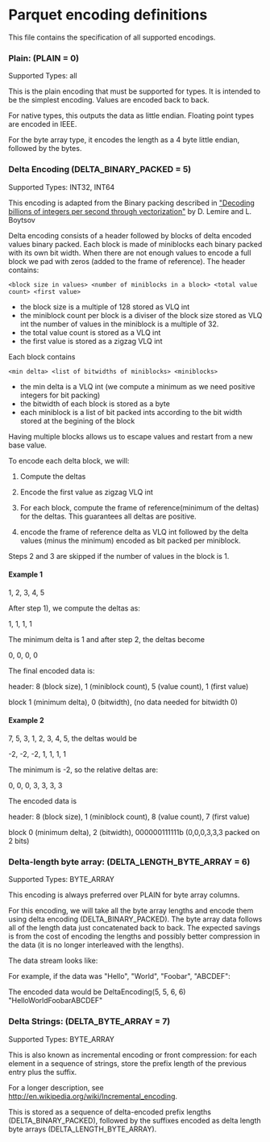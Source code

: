 Parquet encoding definitions
====

This file contains the specification of all supported encodings.

### Plain: (PLAIN = 0)

Supported Types: all

This is the plain encoding that must be supported for types.  It is
intended to be the simplest encoding.  Values are encoded back to back. 

For native types, this outputs the data as little endian. Floating
    point types are encoded in IEEE.  

For the byte array type, it encodes the length as a 4 byte little
endian, followed by the bytes.

### Delta Encoding (DELTA_BINARY_PACKED = 5)
Supported Types: INT32, INT64

This encoding is adapted from the Binary packing described in ["Decoding billions of integers per second through vectorization"](http://arxiv.org/pdf/1209.2137v5.pdf) by D. Lemire and L. Boytsov

Delta encoding consists of a header followed by blocks of delta encoded values binary packed. Each block is made of miniblocks each binary packed with its own bit width. When there are not enough values to encode a full block we pad with zeros (added to the frame of reference).
The header contains:
```
<block size in values> <number of miniblocks in a block> <total value count> <first value>
```
 * the block size is a multiple of 128 stored as VLQ int
 * the miniblock count per block is a diviser of the block size stored as VLQ int the number of values in the miniblock is a multiple of 32.
 * the total value count is stored as a VLQ int
 * the first value is stored as a zigzag VLQ int

Each block contains 
```
<min delta> <list of bitwidths of miniblocks> <miniblocks>
```
 * the min delta is a VLQ int (we compute a minimum as we need positive integers for bit packing)
 * the bitwidth of each block is stored as a byte
 * each miniblock is a list of bit packed ints according to the bit width stored at the begining of the block

Having multiple blocks allows us to escape values and restart from a new base value.

To encode each delta block, we will:

1. Compute the deltas

2. Encode the first value as zigzag VLQ int

3. For each block, compute the frame of reference(minimum of the deltas) for the deltas. This guarantees
all deltas are positive.

4. encode the frame of reference delta as VLQ int followed by the delta values (minus the minimum) encoded as bit packed per miniblock.

Steps 2 and 3 are skipped if the number of values in the block is 1.

#### Example 1
1, 2, 3, 4, 5

After step 1), we compute the deltas as:

1, 1, 1, 1

The minimum delta is 1 and after step 2, the deltas become

0, 0, 0, 0

The final encoded data is:

 header:
8 (block size), 1 (miniblock count), 5 (value count), 1 (first value)

 block
1 (minimum delta), 0 (bitwidth), (no data needed for bitwidth 0)

#### Example 2
7, 5, 3, 1, 2, 3, 4, 5, the deltas would be

-2, -2, -2, 1, 1, 1, 1

The minimum is -2, so the relative deltas are:

0, 0, 0, 3, 3, 3, 3

The encoded data is

 header:
8 (block size), 1 (miniblock count), 8 (value count), 7 (first value)

 block
0 (minimum delta), 2 (bitwidth), 000000111111b (0,0,0,3,3,3 packed on 2 bits)

### Delta-length byte array: (DELTA_LENGTH_BYTE_ARRAY = 6)

Supported Types: BYTE_ARRAY

This encoding is always preferred over PLAIN for byte array columns.

For this encoding, we will take all the byte array lengths and encode them using delta
encoding (DELTA_BINARY_PACKED). The byte array data follows all of the length data just
concatenated back to back. The expected savings is from the cost of encoding the lengths
and possibly better compression in the data (it is no longer interleaved with the lengths).

The data stream looks like:

<Delta Encoded Lengths> <Byte Array Data>

For example, if the data was "Hello", "World", "Foobar", "ABCDEF":

The encoded data would be DeltaEncoding(5, 5, 6, 6) "HelloWorldFoobarABCDEF"

### Delta Strings: (DELTA_BYTE_ARRAY = 7)

Supported Types: BYTE_ARRAY

This is also known as incremental encoding or front compression: for each element in a
sequence of strings, store the prefix length of the previous entry plus the suffix.

For a longer description, see http://en.wikipedia.org/wiki/Incremental_encoding.

This is stored as a sequence of delta-encoded prefix lengths (DELTA_BINARY_PACKED), followed by
the suffixes encoded as delta length byte arrays (DELTA_LENGTH_BYTE_ARRAY). 

